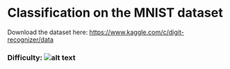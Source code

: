 # Classification on the MNIST dataset
Download the dataset here: https://www.kaggle.com/c/digit-recognizer/data

### Difficulty: ![alt text](https://www.iconspng.com/images/one-star-rating/one-star-rating.jpg)
